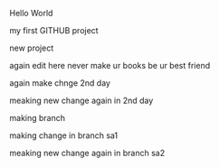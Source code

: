 Hello World


my first GITHUB project


new project


again edit here
never make ur books be ur best friend

again make chnge 2nd day


meaking new change again in 2nd day

making branch

making change in branch sa1


meaking new change again in branch sa2





